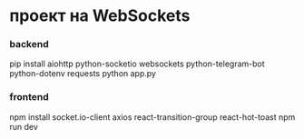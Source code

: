 # проект на WebSockets

### backend

pip install aiohttp python-socketio websockets python-telegram-bot python-dotenv requests
python app.py

### frontend

npm install socket.io-client axios react-transition-group react-hot-toast
npm run dev
